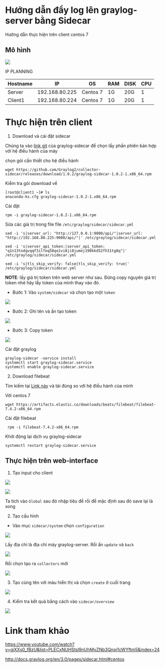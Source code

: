 # Hướng dẫn đẩy log lên graylog-server bằng Sidecar
Hướng dẫn thực hiện trên client centos 7
## Mô hình 

![](../images/screen_15.png)

IP PLANNING

| Hostname | IP | OS | RAM | DISK | CPU | 
|---|---|---|----|---|---|
| Server | 192.168.80.225 | Centos 7 | 1G | 20G | 1 | 
| Client1 | 192.168.80.224 | Centos 7 | 1G | 20G | 1 |

# Thực hiện trên client 
1. Download và cài đặt sidecar 

Chúng ta vào [link git](https://github.com/Graylog2/collector-sidecar/releases) của graylog-sidecar để chọn lấy phần phiên bản hợp với hệ điều hành của máy

chọn gói cần thiết cho hệ điều hành 
```
wget https://github.com/Graylog2/collector-sidecar/releases/download/1.0.2/graylog-sidecar-1.0.2-1.x86_64.rpm
```

Kiểm tra gói download về
```
[root@client1 ~]# ls
anaconda-ks.cfg graylog-sidecar-1.0.2-1.x86_64.rpm
```
Cài đặt 
```
rpm -i graylog-sidecar-1.0.2-1.x86_64.rpm
```

Sửa các giá trị trong file file `/etc/graylog/sidecar/sidecar.yml`
```
sed -i 's|server_url: "http://127.0.0.1:9000/api/"|server_url: "http://192.168.80.225:9000/api/"|' /etc/graylog/sidecar/sidecar.yml

sed -i 's|server_api_token:|server_api_token: "q1n13todqvqqf3ilfoq58qo1vi8ji8jumej190kkd52fh31tg8q"|' /etc/graylog/sidecar/sidecar.yml

sed -i 's|tls_skip_verify: false|tls_skip_verify: true|' /etc/graylog/sidecar/sidecar.yml
```
**NOTE**: lấy giá trị token trên web server như sau. Đừng copy nguyên giá trị token nhé hãy lấy token của mình thay vào đó.
- Bước 1: Vào `system/sidecar` và chọn tạo một `token`

![](../images/screen_16.png)

- Bước 2: Ghi tên và ấn tạo token 

![](../images/screen_17.png)

- Bước 3: Copy token 

![](../images/screen_18.png)

Cài đặt graylog 
```
graylog-sidecar -service install
systemctl start graylog-sidecar.service
systemctl enable graylog-sidecar.service
```
2. Download filebeat 

Tìm kiếm tại [Link này](https://www.elastic.co/fr/downloads/beats/filebeat) và tải đúng so với hệ điều hành của mình 

Với centos 7
```
wget https://artifacts.elastic.co/downloads/beats/filebeat/filebeat-7.4.2-x86_64.rpm
```
Cài đặt filebeat
```
 rpm -i filebeat-7.4.2-x86_64.rpm
```

Khởi động lại dịch vụ graylog-sidecar 
```
systemctl restart graylog-sidecar.service 
```

## Thực hiện trên web-interface 
1. Tạo input cho client 

![](../images/screen_36.png)

![](../images/screen_37.png)

Ta tích vào `Global` sau đó nhập tiêu đề rồi để mặc định sau đó save lại là xong 

2. Tạo cấu hình 
- Vào mục `sidecar/system` chọn `configuration`

![](../images/screen_20.png)

Lấy địa chỉ là địa chỉ máy graylog-server. Rồi ấn `update` và `back`

![](../images/screen_21.png)

Rồi chọn tạo ra `collectors` mới 

![](../images/screen_22.png)

3. Tạo cùng tên với màu hiển thị và chọn `create` ở cuối trang 

![](../images/screen_23.png)

4. Kiểm tra kết quả bằng cách vào `sidecar/overview`

![](../images/screen_19.png)

 

# Link tham khảo 
https://www.youtube.com/watch?v=gjXXs0_fBzU&list=PLECxNUHStsl9nUhMyZNb3Qnpj1cWYftm5&index=24

http://docs.graylog.org/en/3.0/pages/sidecar.html#centos